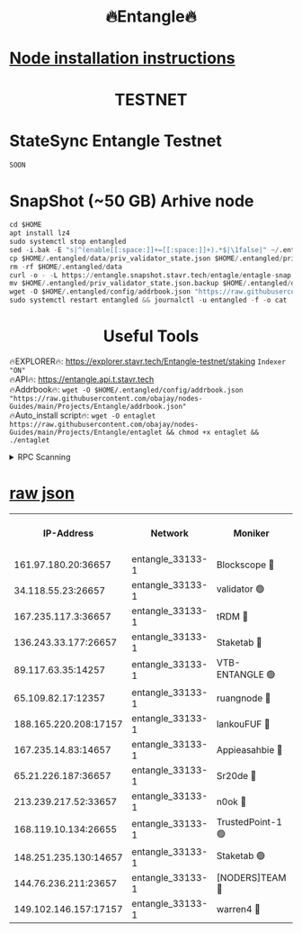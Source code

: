 <h1 align="center"> 🔥Entangle🔥</h1>

[Node installation instructions](https://github.com/obajay/nodes-Guides/tree/main/Projects/Entangle)
=

<h1 align="center"> TESTNET</h1>

# StateSync Entangle Testnet
```python
SOON
```
# SnapShot (~50 GB) Arhive node
```python
cd $HOME
apt install lz4
sudo systemctl stop entangled
sed -i.bak -E "s|^(enable[[:space:]]+=[[:space:]]+).*$|\1false|" ~/.entangled/config/config.toml
cp $HOME/.entangled/data/priv_validator_state.json $HOME/.entangled/priv_validator_state.json.backup
rm -rf $HOME/.entangled/data
curl -o - -L https://entangle.snapshot.stavr.tech/entagle/entagle-snap.tar.lz4 | lz4 -c -d - | tar -x -C $HOME/.entangled --strip-components 2
mv $HOME/.entangled/priv_validator_state.json.backup $HOME/.entangled/data/priv_validator_state.json
wget -O $HOME/.entangled/config/addrbook.json "https://raw.githubusercontent.com/obajay/nodes-Guides/main/Projects/Entangle/addrbook.json"
sudo systemctl restart entangled && journalctl -u entangled -f -o cat
```
 <h1 align="center"> Useful Tools</h1>
 
🔥EXPLORER🔥: https://explorer.stavr.tech/Entangle-testnet/staking        `Indexer "ON"` \
🔥API🔥:      https://entangle.api.t.stavr.tech \
🔥Addrbook🔥: ```wget -O $HOME/.entangled/config/addrbook.json "https://raw.githubusercontent.com/obajay/nodes-Guides/main/Projects/Entangle/addrbook.json"``` \
🔥Auto_install script🔥:  `wget -O entaglet https://raw.githubusercontent.com/obajay/nodes-Guides/main/Projects/Entangle/entaglet && chmod +x entaglet && ./entaglet`


<details>
<summary>RPC Scanning</summary>

<h2 align="center"> We scan nodes in real time every 4 hours. And we provide the final result of RPC endpoints.
We cannot influence the operation of these nodes in any way. </h2>


```python
If Voting Power is higher than 0 --> then the Node is a validator of the network and may be subject to attack and be a potential threat to the chain.
```
```python
We marked such validators with a red symbol
```

</details>

[raw json](https://rpc-check.entangt.stavr.tech/entangt/rpc-entangt-result.json)
=


<table><tr><th>IP-Address</th><th>Network</th><th>Moniker</th><th>Latest Block Height</th><th>Earliest Block Height</th><th>Catching Up</th><th>Tx Index</th><th>Voting Power</th><th>Scan Time</th></tr><tr><td>161.97.180.20:36657</td><td>entangle_33133-1</td><td>Blockscope 🔴</td><td>2365990</td><td>1</td><td>False</td><td>off</td><td>296307281686352</td><td>2024-02-26T05:58:42.745240225UTC</td></tr><tr><td>34.118.55.23:26657</td><td>entangle_33133-1</td><td>validator 🟢</td><td>2365990</td><td>1</td><td>False</td><td>on</td><td>0</td><td>2024-02-26T05:58:43.408649546UTC</td></tr><tr><td>167.235.117.3:36657</td><td>entangle_33133-1</td><td>tRDM 🔴</td><td>2365993</td><td>1</td><td>False</td><td>on</td><td>203191699677410</td><td>2024-02-26T05:59:05.874555486UTC</td></tr><tr><td>136.243.33.177:26657</td><td>entangle_33133-1</td><td>Staketab 🔴</td><td>2365991</td><td>660001</td><td>False</td><td>on</td><td>156957056320028</td><td>2024-02-26T05:58:54.956026819UTC</td></tr><tr><td>89.117.63.35:14257</td><td>entangle_33133-1</td><td>VTB-ENTANGLE 🟢</td><td>2365990</td><td>1162001</td><td>False</td><td>off</td><td>0</td><td>2024-02-26T05:58:50.073356494UTC</td></tr><tr><td>65.109.82.17:12357</td><td>entangle_33133-1</td><td>ruangnode 🔴</td><td>2365990</td><td>1312001</td><td>False</td><td>off</td><td>529613171873802</td><td>2024-02-26T05:58:43.097960971UTC</td></tr><tr><td>188.165.220.208:17157</td><td>entangle_33133-1</td><td>lankouFUF 🔴</td><td>2365990</td><td>1910001</td><td>False</td><td>off</td><td>323296325602988</td><td>2024-02-26T05:58:43.663639499UTC</td></tr><tr><td>167.235.14.83:14657</td><td>entangle_33133-1</td><td>Appieasahbie 🔴</td><td>2365993</td><td>2042001</td><td>False</td><td>on</td><td>43255990700113466</td><td>2024-02-26T05:59:05.587909999UTC</td></tr><tr><td>65.21.226.187:36657</td><td>entangle_33133-1</td><td>Sr20de 🔴</td><td>2365990</td><td>2049001</td><td>False</td><td>off</td><td>57887315571268</td><td>2024-02-26T05:58:42.483633673UTC</td></tr><tr><td>213.239.217.52:33657</td><td>entangle_33133-1</td><td>n0ok 🔴</td><td>2365992</td><td>2265992</td><td>False</td><td>off</td><td>46597954752542907</td><td>2024-02-26T05:58:59.228093538UTC</td></tr><tr><td>168.119.10.134:26655</td><td>entangle_33133-1</td><td>TrustedPoint-1 🟢</td><td>2365993</td><td>2268001</td><td>False</td><td>off</td><td>0</td><td>2024-02-26T05:59:06.085176267UTC</td></tr><tr><td>148.251.235.130:14657</td><td>entangle_33133-1</td><td>Staketab 🟢</td><td>2365989</td><td>2272001</td><td>False</td><td>on</td><td>0</td><td>2024-02-26T05:58:42.185467783UTC</td></tr><tr><td>144.76.236.211:23657</td><td>entangle_33133-1</td><td>[NODERS]TEAM 🔴</td><td>2365991</td><td>2304001</td><td>False</td><td>off</td><td>26806908569625123</td><td>2024-02-26T05:58:52.686454482UTC</td></tr><tr><td>149.102.146.157:17157</td><td>entangle_33133-1</td><td>warren4 🔴</td><td>2365991</td><td>2327001</td><td>False</td><td>on</td><td>499073064496488</td><td>2024-02-26T05:58:52.443488977UTC</td></tr></table>
